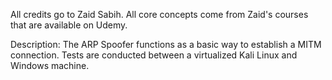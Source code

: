 All credits go to Zaid Sabih. All core concepts come from Zaid's courses that are available on Udemy.

Description:
The ARP Spoofer functions as a basic way to establish a MITM connection. Tests are conducted
between a virtualized Kali Linux and Windows machine.